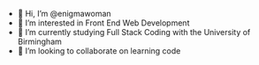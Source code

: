 - 👋 Hi, I’m @enigmawoman
- 👀 I’m interested in Front End Web Development
- 🌱 I’m currently studying Full Stack Coding with the University of Birmingham
- 💞️ I’m looking to collaborate on learning code

<!---
enigmawoman/enigmawoman is a ✨ special ✨ repository because its `README.md` (this file) appears on your GitHub profile.
You can click the Preview link to take a look at your changes.
--->
